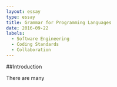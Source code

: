 ```yaml
---
layout: essay
type: essay
title: Grammar for Programming Languages
date: 2016-09-22
labels:
  - Software Engineering
  - Coding Standards
  - Collaboration
---
```


##Introduction

There are many 
